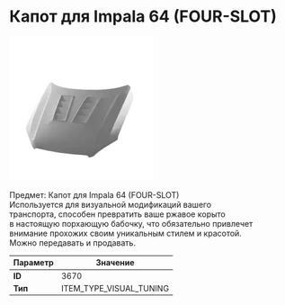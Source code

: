 # Капот для Impala 64 (FOUR-SLOT)

![Item Image](../img/3670.webp?raw=true)

Предмет: Капот для Impala 64 (FOUR-SLOT)<br>Используется для визуальной модификаций вашего<br>транспорта, способен превратить ваше ржавое корыто<br>в настоящую порхающую бабочку, что обязательно привлечет<br>внимание прохожих своим уникальным стилем и красотой.<br>Можно передавать и продавать.


| Параметр | Значение |
|----------|----------|
| **ID** | 3670 |
| **Тип** | ITEM_TYPE_VISUAL_TUNING |

